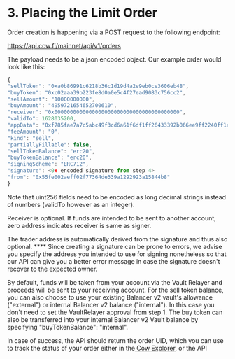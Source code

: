 # 3. Placing the Limit Order

Order creation is happening via a POST request to the following endpoint:

https://api.cow.fi/mainnet/api/v1/orders

The payload needs to be a json encoded object. Our example order would look like this:

```typescript
{
"sellToken": "0xa0b86991c6218b36c1d19d4a2e9eb0ce3606eb48",
"buyToken": "0xc02aaa39b223fe8d0a0e5c4f27ead9083c756cc2",
"sellAmount": "10000000000",
"buyAmount": "4959721654652700610",
"receiver": "0x0000000000000000000000000000000000000000",
"validTo": 1628035200,
"appData": "0xf785fae7a7c5abc49f3cd6a61f6df1ff26433392b066ee9ff2240ff1eb7ab6e4",
"feeAmount": "0",
"kind": "sell",
"partiallyFillable": false,
"sellTokenBalance": "erc20",
"buyTokenBalance": "erc20",
"signingScheme": "ERC712",
"signature": <0x encoded signature from step 4>
"from": "0x55fe002aeff02f77364de339a1292923a15844b8"
}
```

Note that uint256 fields need to be encoded as long decimal strings instead of numbers (validTo however as an integer).

Receiver is optional. If funds are intended to be sent to another account, zero address indicates receiver is same as signer.

The trader address is automatically derived from the signature and thus also optional. \*\*\*\* Since creating a signature can be prone to errors, we advise you specify the address you intended to use for signing nonetheless so that our API can give you a better error message in case the signature doesn't recover to the expected owner.

By default, funds will be taken from your account via the Vault Relayer and proceeds will be sent to your receiving account. For the sell token balance, you can also choose to use your existing Balancer v2 vault's allowance ("external") or internal Balancer v2 balance ("internal"). In this case you don't need to set the VaultRelayer approval from step 1. The buy token can also be transferred into your internal Balancer v2 Vault balance by specifying "buyTokenBalance": "internal".

In case of success, the API should return the order UID, which you can use to track the status of your order either in the[ Cow Explorer](https://explorer.cow.fi), or the API
